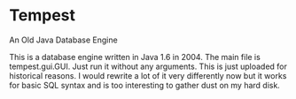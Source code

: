 # Tempest

An Old Java Database Engine

This is a database engine written in Java 1.6 in 2004. The main file is tempest.gui.GUI. Just run it without any arguments.
This is just uploaded for historical reasons. I would rewrite a lot of it very differently now but it works for basic SQL syntax and is too interesting to gather dust on my hard disk.